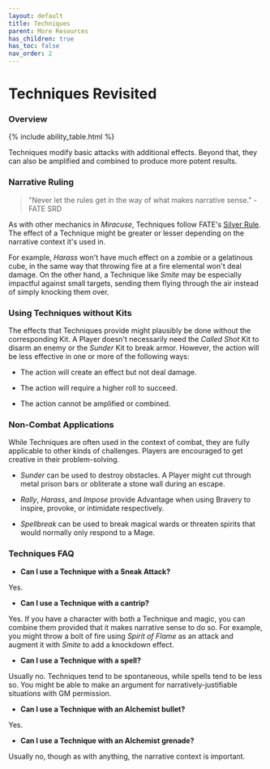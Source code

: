 ```yaml
---
layout: default
title: Techniques
parent: More Resources
has_children: true
has_toc: false
nav_order: 2
---
```


# Techniques Revisited

### Overview

{% include ability_table.html %}

Techniques modify basic attacks with additional effects. Beyond that, they can also be amplified and combined to produce more potent results.

### Narrative Ruling

> "Never let the rules get in the way of what makes narrative sense." - FATE SRD

As with other mechanics in _Miracuse_, Techniques follow FATE's [Silver Rule](https://fate-srd.com/fate-core/what-do-during-play#the-silver-rule). The effect of a Technique might be greater or lesser depending on the narrative context it's used in.

For example, _Harass_ won't have much effect on a zombie or a gelatinous cube, in the same way that throwing fire at a fire elemental won't deal damage. On the other hand, a Technique like _Smite_ may be especially impactful against small targets, sending them flying through the air instead of simply knocking them over.

### Using Techniques without Kits

The effects that Techniques provide might plausibly be done without the corresponding Kit. A Player doesn't necessarily need the _Called Shot_ Kit to disarm an enemy or the _Sunder_ Kit to break armor. However, the action will be less effective in one or more of the following ways:

-   The action will create an effect but not deal damage.

-   The action will require a higher roll to succeed.

-   The action cannot be amplified or combined.

### Non-Combat Applications

While Techniques are often used in the context of combat, they are fully applicable to other kinds of challenges. Players are encouraged to get creative in their problem-solving.

-   _Sunder_ can be used to destroy obstacles. A Player might cut through metal prison bars or obliterate a stone wall during an escape.

-   _Rally_, _Harass_, and _Impose_ provide Advantage when using Bravery to inspire, provoke, or intimidate respectively.

-   _Spellbreak_ can be used to break magical wards or threaten spirits that would normally only respond to a Mage.

### Techniques FAQ

-   **Can I use a Technique with a Sneak Attack?**

Yes.

-   **Can I use a Technique with a cantrip?**

Yes. If you have a character with both a Technique and magic, you can combine them provided that it makes narrative sense to do so. For example, you might throw a bolt of fire using _Spirit of Flame_ as an attack and augment it with _Smite_ to add a knockdown effect.

-   **Can I use a Technique with a spell?**

Usually no. Techniques tend to be spontaneous, while spells tend to be less so. You might be able to make an argument for narratively-justifiable situations with GM permission.

-   **Can I use a Technique with an Alchemist bullet?**

Yes.

-   **Can I use a Technique with an Alchemist grenade?**

Usually no, though as with anything, the narrative context is important.
